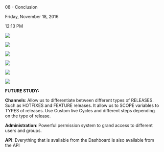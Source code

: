 08 - Conclusion

Friday, November 18, 2016

12:13 PM

![](007_08_-_Conclusion_000.png)

![](007_08_-_Conclusion_001.png)

![](007_08_-_Conclusion_002.png)

![](007_08_-_Conclusion_003.png)

![](007_08_-_Conclusion_004.png)

![](007_08_-_Conclusion_004.png)

**FUTURE STUDY:**

**Channels**: Allow us to differentiate between different types of RELEASES. Such as HOTFIXES and FEATURE releases. It allow us to SCOPE variables to TYPES of releases. Use Custom live Cycles and different steps depending on the type of release.

**Administration**: Powerful permission system to grand access to different users and groups.

**API**: Everything that is available from the Dashboard is also available from the API
